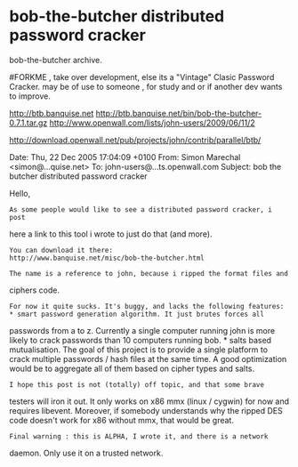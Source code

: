 # bob-the-butcher distributed password cracker
bob-the-butcher archive.

#FORKME , take over development, else its a "Vintage" Clasic Password Cracker. 
may be of use to someone , for study and or if another dev wants to improve. 

http://btb.banquise.net
http://btb.banquise.net/bin/bob-the-butcher-0.7.1.tar.gz
http://www.openwall.com/lists/john-users/2009/06/11/2

http://download.openwall.net/pub/projects/john/contrib/parallel/btb/

Date: Thu, 22 Dec 2005 17:04:09 +0100
From: Simon Marechal <simon@...quise.net>
To: john-users@...ts.openwall.com
Subject: bob the butcher distributed password cracker

Hello,

	As some people would like to see a distributed password cracker, i post
here a link to this tool i wrote to just do that (and more).

	You can download it there:
	http://www.banquise.net/misc/bob-the-butcher.html

	The name is a reference to john, because i ripped the format files and
ciphers code.

	For now it quite sucks. It's buggy, and lacks the following features:
	* smart password generation algorithm. It just brutes forces all
passwords from a to z. Currently a single computer running john is more
likely to crack passwords than 10 computers running bob.
	* salts based mutualisation. The goal of this project is to provide a
single platform to crack multiple passwords / hash files at the same
time. A good optimization would be to aggregate all of them based on
cipher types and salts.

	I hope this post is not (totally) off topic, and that some brave
testers will iron it out. It only works on x86 mmx (linux / cygwin) for
now and requires libevent. Moreover, if somebody understands why the
ripped DES code doesn't work for x86 without mmx, that would be great.

	Final warning : this is ALPHA, I wrote it, and there is a network
daemon. Only use it on a trusted network.
